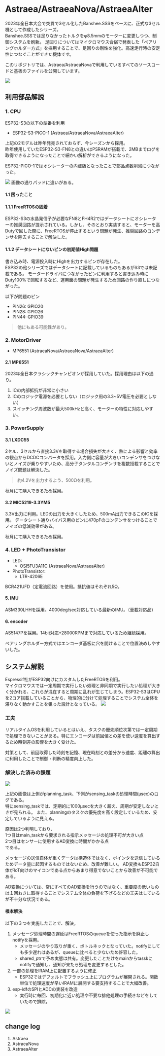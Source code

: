 # Astraea/AstraeaNova/AstraeaAlter
 
2023年全日本大会で突貫で3セル化したBanshee.SSSをベースに、正式な3セル機として作成したシリーズ。  
Banshee.SSSでは足りなかったトルクをφ8.5mmのモーターに変更しつつ、制御システムを刷新。
足回りについてはマイクロマウス合宿で発表した「ベアリングホルダー方式」を採用することで、足回りの剛性を強化。高速走行時の安定性につなぐことができた機体です。

このリポジトリでは、Astraea/AstraeaNovaで利用しているすべてのソースコードと基板のファイルを公開しています。

<img src="img/AstraeaAlter.jpg">

## 利用部品解説

### 1. CPU
ESP32-S3の以下の型番を利用
* ESP32-S3-PICO-1 (Astraea/AstraeaNova/AstraeaAlter)

上記の2モデルは昨年発売されておらず、今シーズンから採用。  
昨年使用していたESP32-S3-FN8との違いはPSRAMが搭載で、2MBまでログを取得できるようになったことで細かい解析ができるようになった。

ESP32-PICO-1ではオシレーターの内蔵版となったことで部品点数削減につながった。

<img src="img/esp32_s3.jpg">
画像の通りパッドに違いがある。

#### 1.1 困ったこと
#### 1.1.1 FreeRTOSの固着
ESP32-S3の水晶発信子が必要なFN8とFH4R2ではデータシートにオシレーターの推奨回路が提示されている。しかし、そのとおり実装すると、モーターを高Dutyで回した際に、FreeRTOSが停止するという問題が発生、推奨回路のコンデンサを除去することで解決した。

#### 1.1.2 データシートにないピンの初期値High問題
書き込み時、電源投入時にHighを出力するピンが存在した。  
ESP32の他シリーズではデータシートに記載しているものもあるがS3では未記載である。
モータードライバにつながったピンに利用すると書き込み時にDuty100%で回転するなど、運用面の問題が発生するため回路の作り直しにつながった。

以下が問題のピン
* PIN26: GPIO20
* PIN28: GPIO26
* PIN44: GPIO39
> 他にもある可能性があり。

### 2. MotorDriver
* MP6551  (AstraeaNova/AstraeaNova/AstraeaAlter)

#### 2.1 MP6551
2023年全日本クラシックチャンピオンが採用していた。採用理由は以下の通り。
1. ICの内部抵抗が非常に小さい
2. ICのロジック電源を必要としない（ロジック用の3.3~5V電圧を必要としない）
3. スイッチング周波数が最大500kHzと高く、モーターの特性に対応しやすい。

### 3. PowerSupply
#### 3.1 LXDC55
2セル、3セルから直接3.3Vを取得する場合損失が大きく、熱による影響と効率の観点からDCDCコンバータを採用。入力側に容量が大きいコンデンサをつけないとノイズが乗りやすいため、高分子タンタルコンデンサを複数搭載することでノイズ問題は解決した。

> 約4.2Vを出力するよう、500Ωを利用。  

秋月にて購入できるため採用。

#### 3.2 MIC5219-3.3YM5
3.3V出力に利用。LEDの出力を大きくしたため、500mA出力できるこのICを採用。
データシート通りバイパス用のピンに470pFのコンデンサをつけることでノイズの低減効果がある。

秋月にて購入できるため採用。


### 4. LED + PhotoTransistor
* LED:
  * OSI5FU3A11C (AstraeaNova/AstraeaAlter)
* PhotoTransistor: 
  * LTR-4206E

BCR421UFD（定電流回路）を使用。抵抗値はそれぞれ5Ω。

#### 5. IMU
ASM330LHHを採用。4000deg/sec対応している最新のIMU。（車載対応品）

#### 6. encoder
AS5147Pを採用。14bit対応+28000RPMまで対応しているため継続採用。

ベアリングホルダー方式ではエンコーダ基板に穴を開けることで位置決めしやすいした。

## システム解説

Espressif社がESP32向けにカスタムしたFreeRTOSを利用。  
マイクロマウスでは一定周期で実行したい処理と非同期で実行したい処理が大きく分かれる、これらが混在すると周期に乱れが生じてしまう。ESP32-S3はCPUを2コア搭載していることから、物理的に分けて処理することでシステム全体を滞りなく動かすことを狙った設計となっている。
<img src="img/architecture.png">

### 工夫
リアルタイムOSを利用しているとはいえ、タスクの優先順位次第では一定周期で処理できないことがある。特にエンコーダは前回値との差を使い速度を算出するため時刻差の影響を大きく受けた。

対策として、前回取得した時刻を記憶、現在時刻との差分から速度、距離の算出に利用したことで制御・判断の精度向上した。

### 解決した済みの課題
<img src="img/calc_time_log.png">

上記の画像は上側がplanning_task、下側がsensing_taskの処理時間(μsec)のログである。  
特にsensing_taskでは、定期的に1000μsecを大きく超え、周期が安定しないときが見られる。
また、planningのタスクの優先度を高く設定しているため、安定しているように見える。

原因は2つ判明しており、  
1つ目はmain_taskから要求される指示メッセージの処理不可が大きい点  
2つ目はセンサーに使用するAD変換に時間がかかる点  
である。

メッセージの送信自体が重くデータは構造体ではなく、ポインタを送信しているためデータ量に起因するものではないため、改善が難しい。
AD変換もESP32自体がIoT向けのマイコンである点からあまり得意でないことから改善が不可能である。

AD変換については、常にすべてのAD変換を行うのではなく、重要度の低いものは１回おきに取得することでシステム全体の負荷を下げるなどの工夫はしているが不十分な状況である。

#### 根本解決
以下の３つを実施したことで、解決。
1. メッセージ処理時間の遅延はFreeRTOSのqueueを使った指示を廃止しnotifyを採用。
    * メッセージのやり取りが重く、ボトルネックとなっていた。notifyにしても多少遅れはあるが、queueに比べると少ないため許容した。
    * shared_ptrで予め実態は共有。変更したことだけをmainからtasskにnotifyで通知し、通知が来たら処理を変更するとした。
2. 一部の処理をIRAM上に配置するように修正
    * ESP32ではデフォルトでフラッシュ上にプログラムが展開される。関数単位で処理速度が早いIRAMに展開する要支持することで大幅改善。
3. esp-idfのSPIとADCの実装を改造
    * 実行時に毎回、初期化に近い処理や不要な排他処理の手続きなどをしていたので排除。
    
<img src="img/calc_time_log_after.png">

## change log
1. Astraea
2. AstraeaNova
3. AstraeaAlter